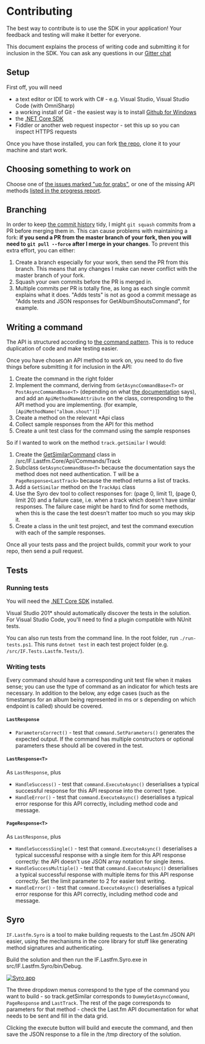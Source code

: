# Contributing

The best way to contribute is to use the SDK in your application! Your feedback and testing will make it better for everyone.

This document explains the process of writing code and submitting it for inclusion in the SDK. You can ask any questions in our [Gitter chat](https://gitter.im/inflatablefriends/lastfm)

## Setup

First off, you will need

- a text editor or IDE to work with C# - e.g. Visual Studio, Visual Studio Code (with OmniSharp)
- a working install of Git - the easiest way is to install [Github for Windows](https://windows.github.com/)
- the [.NET Core SDK](https://docs.microsoft.com/en-us/dotnet/core/install/sdk)
- Fiddler or another web request inspector - set this up so you can inspect HTTPS requests

Once you have those installed, you can fork [the repo](https://github.com/inflatablefriends/lastfm), clone it to your machine and start work.

## Choosing something to work on

Choose one of [the issues marked "up for grabs"](https://github.com/inflatablefriends/lastfm/labels/up%20for%20grabs), or one of the missing API methods [listed in the progress report](https://github.com/inflatablefriends/lastfm/blob/master/PROGRESS.md).

## Branching

In order to keep [the commit history](https://github.com/inflatablefriends/lastfm/commits/master) tidy, I might `git squash` commits from a PR before merging them in. This can cause problems with maintaining a fork: **if you send a PR from the master branch of your fork, then you will need to `git pull --force` after I merge in your changes**. To prevent this extra effort, you can either:

1. Create a branch especially for your work, then send the PR from this branch. This means that any changes I make can never conflict with the master branch of your fork.
2. Squash your own commits before the PR is merged in.
  1. Multiple commits per PR is totally fine, as long as each single commit explains what it does. "Adds tests" is not as good a commit message as "Adds tests and JSON responses for GetAlbumShoutsCommand", for example.

## Writing a command

The API is structured according to [the command pattern](http://en.wikipedia.org/wiki/Command_pattern). This is to reduce duplication of code and make testing easier.

Once you have chosen an API method to work on, you need to do five things before submitting it for inclusion in the API:

1. Create the command in the right folder
2. Implement the command, deriving from `GetAsyncCommandBase<T>` or `PostAsyncCommandBase<T>` (depending on what [the documentation](http://www.last.fm/api) says), and add an `ApiMethodNameAttribute` on the class, corresponding to the API method you are implementing. (for example, `[ApiMethodName("album.shout")]`)
3. Create a method on the relevant *Api class
4. Collect sample responses from the API for this method
5. Create a unit test class for the command using the sample responses

So if I wanted to work on the method `track.getSimilar` I would:

1. Create the [GetSimilarCommand](/src/IF.Lastfm.Core/Api/Commands/Track/GetSimilarCommand.cs) class in /src/IF.Lastfm.Core/Api/Commands/Track
2. Subclass `GetAsyncCommandBase<T>` because the documentation says the method does not need authentication. T will be a `PageResponse<LastTrack>` because the method returns a list of tracks.
3. Add a `GetSimilar` method on the `TrackApi` class
4. Use the Syro dev tool to collect responses for: (page 0, limit 1), (page 0, limit 20) and a failure case, i.e. when a track which doesn't have similar responses. The failure case might be hard to find for some methods, when this is the case the test doesn't matter too much so you may skip it.
5. Create a class in the unit test project, and test the command execution with each of the sample responses.

Once all your tests pass and the project builds, commit your work to your repo, then send a pull request.

## Tests

### Running tests

You will need the [.NET Core SDK](https://dotnet.microsoft.com/download) installed.

Visual Studio 201* should automatically discover the tests in the solution. For Visual Studio Code, you'll need to find a plugin compatible with NUnit tests.

You can also run tests from the command line. In the root folder, run `./run-tests.ps1`. This runs `dotnet test` in each test project folder (e.g. `/src/IF.Tests.Lastfm.Tests/`).

### Writing tests

Every command should have a corresponding unit test file when it makes sense; you can use the type of command as an indicator for which tests are necessary. In addition to the below, any edge cases (such as the timestamps for an album being represented in ms or s depending on which endpoint is called) should be covered.

#### `LastResponse`

- `ParametersCorrect()` - test that `command.SetParameters()` generates the expected output. If the command has multiple constructors or optional parameters these should all be covered in the test.

#### `LastResponse<T>`

As `LastResponse`, plus

- `HandleSuccess()` - test that `command.ExecuteAsync()` deserialises a typical successful response for this API response into the correct type.
- `HandleError()` - test that `command.ExecuteAsync()` deserialises a typical error response for this API correctly, including method code and message.

#### `PageResponse<T>`

As `LastResponse`, plus

- `HandleSuccessSingle()` - test that `command.ExecuteAsync()` deserialises a typical successful response with a single item for this API response correctly: the API doesn't use JSON array notation for single items.
- `HandleSuccessMultiple()` - test that `command.ExecuteAsync()` deserialises a typical successful response with multiple items for this API response correctly. Set the limit parameter to 2 for easier test writing.
- `HandleError()` - test that `command.ExecuteAsync()` deserialises a typical error response for this API correctly, including method code and message.

## Syro

`IF.Lastfm.Syro` is a tool to make building requests to the Last.fm JSON API easier, using the mechanisms in the core library for stuff like generating method signatures and authenticating.

Build the solution and then run the IF.Lastfm.Syro.exe in src/IF.Lastfm.Syro/bin/Debug.

[![Syro app](https://github.com/inflatablefriends/lastfm/blob/master/res/syro.png)](https://github.com/inflatablefriends/lastfm/blob/master/res/syro.png)

The three dropdown menus correspond to the type of the command you want to build - so track.getSimilar corresponds to `DummyGetAsyncCommand`, `PageResponse` and `LastTrack`. The rest of the page corresponds to parameters for that method - check the Last.fm API documentation for what needs to be sent and fill in the data grid.

Clicking the execute button will build and execute the command, and then save the JSON response to a file in the /tmp directory of the solution. 
